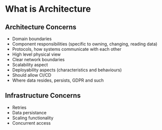 # What is Architecture

## Architecture Concerns

- Domain boundaries
- Component responsibilities (specific to owning, changing, reading data)
- Protocols, how systems communicate with each other
- High level physical view
- Clear network boundaries
- Scalability aspect
- Deployability aspects (characteristics and behaviours)
- Should allow CI/CD
- Where data resides, persists, GDPR and such

## Infrastructure Concerns
- Retries
- Data persistance
- Scaling functionality
- Concurrent access

<script server>
    export default {
        layout: './layouts/post.html',
        image: '',
        title: 'What is Architecture',
        excerpt: 'Domain boundaries, Component responsibilities ...',
        shouldPublish: true,
        uri: '/blog/2019/what-is-architecture.html',
        published: new Date('2019-07-01T16:43:08.111Z'),
        tags: ['architecture']
    }
</script>